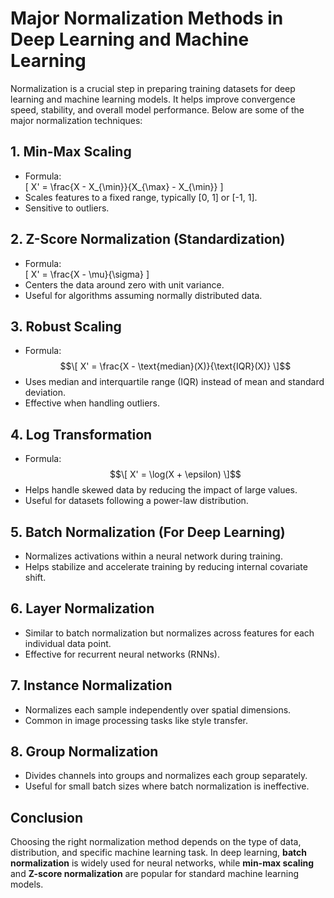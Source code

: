 # Major Normalization Methods in Deep Learning and Machine Learning

Normalization is a crucial step in preparing training datasets for deep learning and machine learning models. It helps improve convergence speed, stability, and overall model performance. Below are some of the major normalization techniques:

## 1. **Min-Max Scaling**
   - Formula:  
     \[
     X' = \frac{X - X_{\min}}{X_{\max} - X_{\min}}
     \]
   - Scales features to a fixed range, typically [0, 1] or [-1, 1].
   - Sensitive to outliers.

## 2. **Z-Score Normalization (Standardization)**
   - Formula:  
     \[
     X' = \frac{X - \mu}{\sigma}
     \]
   - Centers the data around zero with unit variance.
   - Useful for algorithms assuming normally distributed data.

## 3. **Robust Scaling**
   - Formula:  
     $$\[
     X' = \frac{X - \text{median}(X)}{\text{IQR}(X)}
     \]$$
   - Uses median and interquartile range (IQR) instead of mean and standard deviation.
   - Effective when handling outliers.

## 4. **Log Transformation**
   - Formula:  
     $$\[
     X' = \log(X + \epsilon)
     \]$$
   - Helps handle skewed data by reducing the impact of large values.
   - Useful for datasets following a power-law distribution.

## 5. **Batch Normalization (For Deep Learning)**
   - Normalizes activations within a neural network during training.
   - Helps stabilize and accelerate training by reducing internal covariate shift.

## 6. **Layer Normalization**
   - Similar to batch normalization but normalizes across features for each individual data point.
   - Effective for recurrent neural networks (RNNs).

## 7. **Instance Normalization**
   - Normalizes each sample independently over spatial dimensions.
   - Common in image processing tasks like style transfer.

## 8. **Group Normalization**
   - Divides channels into groups and normalizes each group separately.
   - Useful for small batch sizes where batch normalization is ineffective.

## Conclusion
Choosing the right normalization method depends on the type of data, distribution, and specific machine learning task. In deep learning, **batch normalization** is widely used for neural networks, while **min-max scaling** and **Z-score normalization** are popular for standard machine learning models.

